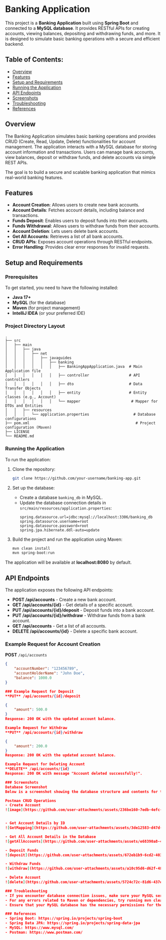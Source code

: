 # Banking Application

This project is a **Banking Application** built using **Spring Boot** and connected to a **MySQL database**. It provides RESTful APIs for creating accounts, viewing balances, depositing and withdrawing funds, and more. It is designed to simulate basic banking operations with a secure and efficient backend.

## Table of Contents:
- [Overview](#overview)
- [Features](#features)
- [Setup and Requirements](#setup-and-requirements)
- [Running the Application](#running-the-application)
- [API Endpoints](#api-endpoints)
- [Screenshots](#screenshots)
- [Troubleshooting](#troubleshooting)
- [References](#references)

## Overview
The Banking Application simulates basic banking operations and provides CRUD (Create, Read, Update, Delete) functionalities for account management. The application interacts with a MySQL database for storing account information and transactions. Users can manage bank accounts, view balances, deposit or withdraw funds, and delete accounts via simple REST APIs.

The goal is to build a secure and scalable banking application that mimics real-world banking features.

## Features
- **Account Creation**: Allows users to create new bank accounts.
- **Account Details**: Fetches account details, including balance and transactions.
- **Funds Deposit**: Enables users to deposit funds into their accounts.
- **Funds Withdrawal**: Allows users to withdraw funds from their accounts.
- **Account Deletion**: Lets users delete bank accounts.
- **Get All Accounts**: Retrieves a list of all bank accounts.
- **CRUD APIs**: Exposes account operations through RESTful endpoints.
- **Error Handling**: Provides clear error responses for invalid requests.

## Setup and Requirements

### Prerequisites
To get started, you need to have the following installed:
- **Java 17+**
- **MySQL** (for the database)
- **Maven** (for project management)
- **IntelliJ IDEA** (or your preferred IDE)

### Project Directory Layout

    .
    ├── src
    │   ├── main
    │   │   ├── java
    │   │   │   ├── net
    │   │   │   │   ├── javaguides
    │   │   │   │   │   ├── banking
    │   │   │   │   │   │   ├── BankingAppApplication.java  # Main Application file
    │   │   │   │   │   │   ├── controller                  # API controllers
    │   │   │   │   │   │   ├── dto                         # Data Transfer Objects
    │   │   │   │   │   │   ├── entity                      # Entity classes (e.g., Account)
    │   │   │   │   │   │   └── mapper                       # Mapper for DTOs and Entities
    │   │   ├── resources
    │   │   │   └── application.properties                    # Database configurations
    ├── pom.xml                                                # Project configuration (Maven)
    ├── LICENSE
    └── README.md

### Running the Application
To run the application:

1. Clone the repository:
    ```bash
    git clone https://github.com/your-username/banking-app.git
    ```

2. Set up the database:
    - Create a database `banking_db` in MySQL.
    - Update the database connection details in `src/main/resources/application.properties`:
      ```properties
      spring.datasource.url=jdbc:mysql://localhost:3306/banking_db
      spring.datasource.username=root
      spring.datasource.password=root
      spring.jpa.hibernate.ddl-auto=update
      ```

3. Build the project and run the application using Maven:
    ```bash
    mvn clean install
    mvn spring-boot:run
    ```

The application will be available at **localhost:8080** by default.

## API Endpoints
The application exposes the following API endpoints:

- **POST /api/accounts** - Create a new bank account.
- **GET /api/accounts/{id}** - Get details of a specific account.
- **PUT /api/accounts/{id}/deposit** - Deposit funds into a bank account.
- **PUT /api/accounts/{id}/withdraw** - Withdraw funds from a bank account.
- **GET /api/accounts** - Get a list of all accounts.
- **DELETE /api/accounts/{id}** - Delete a specific bank account.

### Example Request for Account Creation

**POST** `/api/accounts`
```json
{
    "accountNumber": "123456789",
    "accountHolderName": "John Doe",
    "balance": 1000.0
}

### Example Request for Deposit
**PUT** /api/accounts/{id}/deposit

{
    "amount": 500.0
}
Response: 200 OK with the updated account balance.

Example Request for Withdraw
**PUT** /api/accounts/{id}/withdraw

{
    "amount": 200.0
}
Response: 200 OK with the updated account balance.

Example Request for Deleting Account
**DELETE** /api/accounts/{id}
Response: 200 OK with message "Account deleted successfully!".

### Screenshots
Database Screenshot
Below is a screenshot showing the database structure and contents for the banking_db:

Postman CRUD Operations
- Create Account
![image](https://github.com/user-attachments/assets/236be160-7edb-4efc-b7ac-f0f81141012d)


- Get Account Details by ID
![GetMapping](https://github.com/user-attachments/assets/3de12583-d47d-4517-addd-122395e997e3)

- Get All Account Details in the Database
![getAllAccounts](https://github.com/user-attachments/assets/e68390a8-4833-4098-934a-4c47a0145ecf)

- Deposit Funds
![deposit](https://github.com/user-attachments/assets/672eb1b9-6cd2-4034-ae9e-3b3d24c55008)

- Withdraw Funds
![withdraw](https://github.com/user-attachments/assets/a10c95d6-d62f-480c-aab6-8c89cedba70d)

- Delete Account
![delete](https://github.com/user-attachments/assets/5724c72c-81d6-437e-b0fa-1628dda01255)

### Troubleshooting
- If you encounter database connection issues, make sure your MySQL server is running and the database credentials are correct.
- For any errors related to Maven or dependencies, try running mvn clean install to resolve the issues.
- Ensure that your MySQL database has the necessary permissions for the user you have configured in application.properties.

### References
- Spring Boot: https://spring.io/projects/spring-boot
- Spring Data JPA: https://spring.io/projects/spring-data-jpa
- MySQL: https://www.mysql.com/
- Postman: https://www.postman.com/

